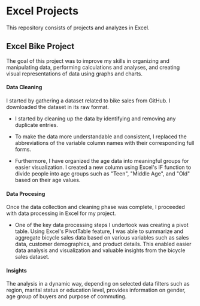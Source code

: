 # Excel Projects 

This repository consists of projects and analyzes in Excel.



## Excel Bike Project

The goal of this project was to improve my skills in organizing and manipulating data, performing calculations and analyses, and creating visual representations of data using graphs and charts.

#### Data Cleaning 

I started by gathering a dataset related to bike sales from GitHub. I downloaded the dataset in its raw format.

- I started by cleaning up the data by identifying and removing any duplicate entries.

- To make the data more understandable and consistent, I replaced the abbreviations of the variable column names with their corresponding full forms.

- Furthermore, I have organized the age data into meaningful groups for easier visualization. I created a new column using Excel's IF function to divide people into age groups such as "Teen", "Middle Age", and "Old" based on their age values.

#### Data Procesing 

Once the data collection and cleaning phase was complete, I proceeded with data processing in Excel for my project.

- One of the key data processing steps I undertook was creating a pivot table. Using Excel's PivotTable feature, I was able to summarize and aggregate bicycle sales data based on various variables such as sales data, customer demographics, and product details. This enabled easier data analysis and visualization and valuable insights from the bicycle sales dataset.

#### Insights 

The analysis in a dynamic way, depending on selected data filters such as region, marital status or education level, provides information on gender, age group of buyers and purpose of commuting.
